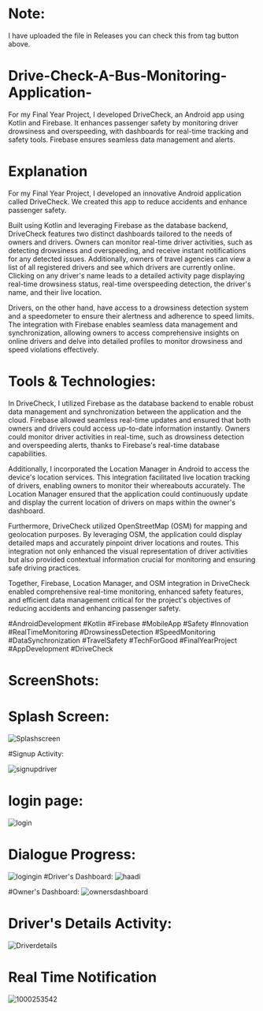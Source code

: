 # Note:
I have uploaded the file in Releases you can check this from tag button above.


# Drive-Check-A-Bus-Monitoring-Application-
 For my Final Year Project, I developed DriveCheck, an Android app using Kotlin and Firebase. It enhances passenger safety by monitoring driver drowsiness and overspeeding, with dashboards for real-time tracking and safety tools. Firebase ensures seamless data management and alerts.

# Explanation
For my Final Year Project, I developed an innovative Android application called DriveCheck. We created this app to reduce accidents and enhance passenger safety.

Built using Kotlin and leveraging Firebase as the database backend, DriveCheck features two distinct dashboards tailored to the needs of owners and drivers. Owners can monitor real-time driver activities, such as detecting drowsiness and overspeeding, and receive instant notifications for any detected issues. Additionally, owners of travel agencies can view a list of all registered drivers and see which drivers are currently online. Clicking on any driver's name leads to a detailed activity page displaying real-time drowsiness status, real-time overspeeding detection, the driver's name, and their live location.

Drivers, on the other hand, have access to a drowsiness detection system and a speedometer to ensure their alertness and adherence to speed limits. The integration with Firebase enables seamless data management and synchronization, allowing owners to access comprehensive insights on online drivers and delve into detailed profiles to monitor drowsiness and speed violations effectively.

# Tools & Technologies:

In DriveCheck, I utilized Firebase as the database backend to enable robust data management and synchronization between the application and the cloud. Firebase allowed seamless real-time updates and ensured that both owners and drivers could access up-to-date information instantly. Owners could monitor driver activities in real-time, such as drowsiness detection and overspeeding alerts, thanks to Firebase's real-time database capabilities.

Additionally, I incorporated the Location Manager in Android to access the device's location services. This integration facilitated live location tracking of drivers, enabling owners to monitor their whereabouts accurately. The Location Manager ensured that the application could continuously update and display the current location of drivers on maps within the owner's dashboard.

Furthermore, DriveCheck utilized OpenStreetMap (OSM) for mapping and geolocation purposes. By leveraging OSM, the application could display detailed maps and accurately pinpoint driver locations and routes. This integration not only enhanced the visual representation of driver activities but also provided contextual information crucial for monitoring and ensuring safe driving practices.

Together, Firebase, Location Manager, and OSM integration in DriveCheck enabled comprehensive real-time monitoring, enhanced safety features, and efficient data management critical for the project's objectives of reducing accidents and enhancing passenger safety.

#AndroidDevelopment #Kotlin #Firebase #MobileApp #Safety #Innovation #RealTimeMonitoring #DrowsinessDetection #SpeedMonitoring #DataSynchronization #TravelSafety #TechForGood #FinalYearProject #AppDevelopment #DriveCheck

# ScreenShots:
# 
# Splash Screen:
![Splashscreen](https://github.com/malikhadi09/Drive-Check-A-Bus-Monitoring-Application-/assets/92660593/308f6d40-a380-4fae-b485-d37514b5c9c8)


#Signup Activity: 

![signupdriver](https://github.com/malikhadi09/Drive-Check-A-Bus-Monitoring-Application-/assets/92660593/fec194db-fae2-46a7-9ac2-7a1d2945e41b)
# login page:
![login](https://github.com/malikhadi09/Drive-Check-A-Bus-Monitoring-Application-/assets/92660593/62243142-9d3e-42ef-997f-8d4defe27ceb)
# Dialogue Progress: 

![logingin](https://github.com/malikhadi09/Drive-Check-A-Bus-Monitoring-Application-/assets/92660593/b927bad2-ee3a-45a9-bf26-d803861b855b)
#Driver's Dashboard: 
![haadi](https://github.com/malikhadi09/Drive-Check-A-Bus-Monitoring-Application-/assets/92660593/e195cf2b-31f7-4877-9ddc-2b583010748d)

#Owner's Dashboard: 
![ownersdashboard](https://github.com/malikhadi09/Drive-Check-A-Bus-Monitoring-Application-/assets/92660593/82e97fad-25f7-4180-a9ce-aa92b37f9552)
# Driver's Details Activity:
![Driverdetails](https://github.com/malikhadi09/Drive-Check-A-Bus-Monitoring-Application-/assets/92660593/501126a3-ca62-42aa-8984-d666479c4ebe)

# Real Time Notification
![1000253542](https://github.com/malikhadi09/Drive-Check-A-Bus-Monitoring-Application-/assets/92660593/d048879a-4b8e-4606-80aa-1350b16456b3)








